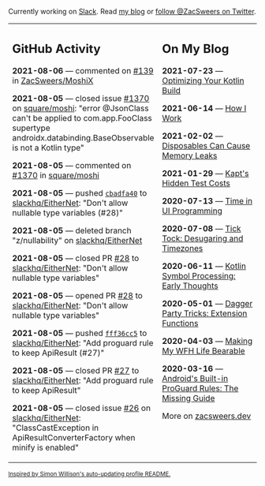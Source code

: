 Currently working on [Slack](https://slack.com/). Read [my blog](https://zacsweers.dev/) or [follow @ZacSweers on Twitter](https://twitter.com/ZacSweers).

<table><tr><td valign="top" width="60%">

## GitHub Activity
<!-- githubActivity starts -->
**2021-08-06** — commented on [#139](https://github.com/ZacSweers/MoshiX/issues/139#issuecomment-894447762) in [ZacSweers/MoshiX](https://api.github.com/repos/ZacSweers/MoshiX)

**2021-08-05** — closed issue [#1370](https://api.github.com/repos/square/moshi/issues/1370) on [square/moshi](https://api.github.com/repos/square/moshi): "error @JsonClass can't be applied to com.app.FooClass supertype androidx.databinding.BaseObservable is not a Kotlin type"

**2021-08-05** — commented on [#1370](https://github.com/square/moshi/issues/1370#issuecomment-893730773) in [square/moshi](https://api.github.com/repos/square/moshi)

**2021-08-05** — pushed [`cbadfa40`](https://github.com/slackhq/EitherNet/commit/cbadfa40209b2591950e03757c2760fc17b6f410) to [slackhq/EitherNet](https://api.github.com/repos/slackhq/EitherNet): "Don't allow nullable type variables (#28)"

**2021-08-05** — deleted branch "z/nullability" on [slackhq/EitherNet](https://api.github.com/repos/slackhq/EitherNet)

**2021-08-05** — closed PR [#28](https://api.github.com/repos/slackhq/EitherNet/pulls/28) to [slackhq/EitherNet](https://api.github.com/repos/slackhq/EitherNet): "Don't allow nullable type variables"

**2021-08-05** — opened PR [#28](https://api.github.com/repos/slackhq/EitherNet/pulls/28) to [slackhq/EitherNet](https://api.github.com/repos/slackhq/EitherNet): "Don't allow nullable type variables"

**2021-08-05** — pushed [`fff36cc5`](https://github.com/slackhq/EitherNet/commit/fff36cc555b54b2d33dddb5b21c43f3fe05b66fa) to [slackhq/EitherNet](https://api.github.com/repos/slackhq/EitherNet): "Add proguard rule to keep ApiResult (#27)"

**2021-08-05** — closed PR [#27](https://api.github.com/repos/slackhq/EitherNet/pulls/27) to [slackhq/EitherNet](https://api.github.com/repos/slackhq/EitherNet): "Add proguard rule to keep ApiResult"

**2021-08-05** — closed issue [#26](https://api.github.com/repos/slackhq/EitherNet/issues/26) on [slackhq/EitherNet](https://api.github.com/repos/slackhq/EitherNet): "ClassCastException in ApiResultConverterFactory when minify is enabled"
<!-- githubActivity ends -->
</td><td valign="top" width="40%">

## On My Blog
<!-- blog starts -->
**2021-07-23** — [Optimizing Your Kotlin Build](https://www.zacsweers.dev/optimizing-your-kotlin-build/)

**2021-06-14** — [How I Work](https://www.zacsweers.dev/how-i-work/)

**2021-02-02** — [Disposables Can Cause Memory Leaks](https://www.zacsweers.dev/disposables-can-cause-memory-leaks/)

**2021-01-29** — [Kapt's Hidden Test Costs](https://www.zacsweers.dev/kapts-hidden-test-costs/)

**2020-07-13** — [Time in UI Programming](https://www.zacsweers.dev/time-in-ui/)

**2020-07-08** — [Tick Tock: Desugaring and Timezones](https://www.zacsweers.dev/ticktock-desugaring-timezones/)

**2020-06-11** — [Kotlin Symbol Processing: Early Thoughts](https://www.zacsweers.dev/kotlin-symbol-processor-early-thoughts/)

**2020-05-01** — [Dagger Party Tricks: Extension Functions](https://www.zacsweers.dev/dagger-party-tricks-extension-functions/)

**2020-04-03** — [Making My WFH Life Bearable](https://www.zacsweers.dev/making-wfh-life-bearable/)

**2020-03-16** — [Android's Built-in ProGuard Rules: The Missing Guide](https://www.zacsweers.dev/android-proguard-rules/)
<!-- blog ends -->
More on [zacsweers.dev](https://zacsweers.dev/)
</td></tr></table>

<sub><a href="https://simonwillison.net/2020/Jul/10/self-updating-profile-readme/">Inspired by Simon Willison's auto-updating profile README.</a></sub>